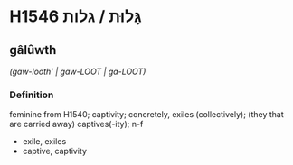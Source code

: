 # H1546 גָּלוּת / גלות

## gâlûwth

_(gaw-looth' | ɡaw-LOOT | ɡa-LOOT)_

### Definition

feminine from H1540; captivity; concretely, exiles (collectively); (they that are carried away) captives(-ity); n-f

- exile, exiles
- captive, captivity
